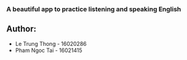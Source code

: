 ### A beautiful app to practice listening and speaking English



## Author: <br/>

- Le Trung Thong - 16020286
- Pham Ngoc Tai - 16021415
